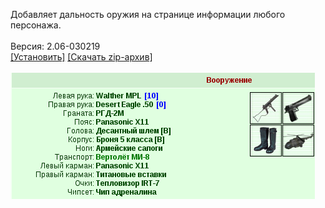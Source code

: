 Добавляет дальность оружия на странице информации любого персонажа.
<br>
<br>
Версия: 2.06-030219
<br>
[[Установить]](https://raw.githubusercontent.com/MyRequiem/comfortablePlayingInGW/master/separatedScripts/RangeWeapon/rangeWeapon.user.js) [[Скачать zip-архив]](https://raw.githubusercontent.com/MyRequiem/comfortablePlayingInGW/master/separatedScripts/RangeWeapon/rangeWeapon.user.js.zip)
<br>
<br>
![RangeWeapon](https://raw.githubusercontent.com/MyRequiem/comfortablePlayingInGW/master/imgs/RangeWeapon/screen.png)
<br>
